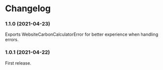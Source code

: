 # Changelog

### 1.1.0 (2021-04-23)

Exports WebsiteCarbonCalculatorError for better experience when handling errors.

### 1.0.1 (2021-04-22)

First release.
